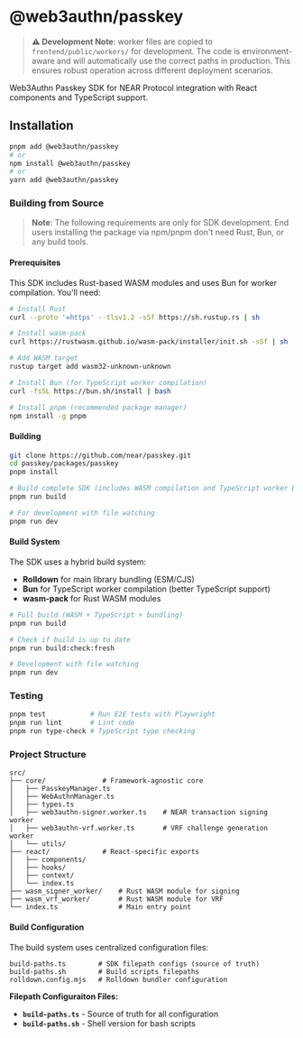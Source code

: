 # @web3authn/passkey

> **⚠️ Development Note**: worker files are copied to `frontend/public/workers/` for development. The code is environment-aware and will automatically use the correct paths in production. This ensures robust operation across different deployment scenarios.

Web3Authn Passkey SDK for NEAR Protocol integration with React components and TypeScript support.


## Installation

```bash
pnpm add @web3authn/passkey
# or
npm install @web3authn/passkey
# or
yarn add @web3authn/passkey
```


### Building from Source

> **Note**: The following requirements are only for SDK development. End users installing the package via npm/pnpm don't need Rust, Bun, or any build tools.

#### Prerequisites

This SDK includes Rust-based WASM modules and uses Bun for worker compilation. You'll need:

```bash
# Install Rust
curl --proto '=https' --tlsv1.2 -sSf https://sh.rustup.rs | sh

# Install wasm-pack
curl https://rustwasm.github.io/wasm-pack/installer/init.sh -sSf | sh

# Add WASM target
rustup target add wasm32-unknown-unknown

# Install Bun (for TypeScript worker compilation)
curl -fsSL https://bun.sh/install | bash

# Install pnpm (recommended package manager)
npm install -g pnpm
```

#### Building

```bash
git clone https://github.com/near/passkey.git
cd passkey/packages/passkey
pnpm install

# Build complete SDK (includes WASM compilation and TypeScript worker bundling)
pnpm run build

# For development with file watching
pnpm run dev
```

#### Build System

The SDK uses a hybrid build system:
- **Rolldown** for main library bundling (ESM/CJS)
- **Bun** for TypeScript worker compilation (better TypeScript support)
- **wasm-pack** for Rust WASM modules

```bash
# Full build (WASM + TypeScript + bundling)
pnpm run build

# Check if build is up to date
pnpm run build:check:fresh

# Development with file watching
pnpm run dev
```

### Testing

```bash
pnpm test           # Run E2E tests with Playwright
pnpm run lint       # Lint code
pnpm run type-check # TypeScript type checking
```

### Project Structure

```
src/
├── core/              # Framework-agnostic core
│   ├── PasskeyManager.ts
│   ├── WebAuthnManager.ts
│   ├── types.ts
│   ├── web3authn-signer.worker.ts    # NEAR transaction signing worker
│   ├── web3authn-vrf.worker.ts       # VRF challenge generation worker
│   └── utils/
├── react/             # React-specific exports
│   ├── components/
│   ├── hooks/
│   ├── context/
│   └── index.ts
├── wasm_signer_worker/    # Rust WASM module for signing
├── wasm_vrf_worker/       # Rust WASM module for VRF
└── index.ts               # Main entry point
```

#### Build Configuration

The build system uses centralized configuration files:

```
build-paths.ts        # SDK filepath configs (source of truth)
build-paths.sh        # Build scripts filepaths
rolldown.config.mjs   # Rolldown bundler configuration
```

**Filepath Configuraiton Files:**
- **`build-paths.ts`** - Source of truth for all configuration
- **`build-paths.sh`** - Shell version for bash scripts


